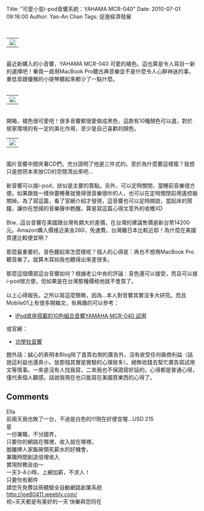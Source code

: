 Title: "可愛小型i-pod音響系統：YAHAMA MCR-040"
Date: 2010-07-01 09:16:00
Author: Yao-An Chan
Tags: 促進經濟發展


<div class='post'>
<center><br /><table style="width: auto;"><tbody><tr><td><a href="http://picasaweb.google.com/lh/photo/eRCn9KK0rC6xsuG-cEtf_w?feat=embedwebsite"><img src="http://lh6.ggpht.com/_mvtDPM7iODU/TCwoTJip74I/AAAAAAAAHpY/UuvrjLazpvg/s400/YAN_8981.JPG" /></a></td></tr></tbody></table></center><br />最近新購入的小音響，YAHAMA MCR-040 可愛的橘色。這也算是令人耳目一新的選擇吧！畢竟一直用MacBook Pro聽古典音樂並不是什麼令人心醉神迷的事，重低音跟優雅的小提琴聽起來都少了一點什麼。<br /><center> <br /><table style="width: auto;"><tbody><tr><td><a href="http://picasaweb.google.com/lh/photo/1ctbqusEDJVwnDWnOO7fVQ?feat=embedwebsite"><img src="http://lh4.ggpht.com/_mvtDPM7iODU/TCwoZmqVouI/AAAAAAAAHpk/ewuMdOLscxw/s400/YAN_8984.JPG" /></a></td></tr></tbody></table></center><br />開箱，橘色很可愛吧！很多音響都很愛做成黑色，這款有10種顏色可以選，對於居家環境的有一定的美化作用，至少是自己喜歡的顏色。<br /><center><table style="width: auto;"><tbody><tr><td><a href="http://picasaweb.google.com/lh/photo/b-SdJ0hbx0KnCA9e-oA0xw?feat=embedwebsite"><img src="http://lh4.ggpht.com/_mvtDPM7iODU/TCwodO3rWbI/AAAAAAAAHps/Aen5tK2FQnU/s400/YAN_8996.JPG" /></a></td></tr></tbody></table></center><br />圖片音響中間夾著CD們，充分證明了他是三件式的。至於為什麼要這樣擺？我想只是想把本來放CD的空間清出來吧...<br /><br />新音響可以接i-pod，狀似是主要的賣點。另外，可以定時關閉，當睡前音樂很方便。如果跟我一樣快要睡著就覺得很音樂很吵的人，也可以在定時關閉前用遙控器關掉。為了寫這篇，看了官網介紹才發現，這音響也可以定時開啟，當起床的鬧鐘，讓你在悠揚的音樂聲中甦醒。算是寫這篇心得文意外的收穫XD<br /><br />Btw...這台音響在美國跟台灣有頗大的差價，在台灣的建議售價是新台幣14200元。Amazon購入價接近美金280，免運費。台灣離日本比較近耶！為什麼在美國買還比較便宜啊？<br /><br />那麼最重要的，音色聽起來怎麼樣呢？個人的心得是：再也不想用MacBook Pro聽音樂了。就算木耳如我也聽得出來差很多。<br /><br />那麼這個價買這台音響如何？根據老公中肯的評論：音色還可以接受，而且可以接i-pod很方便，但如果是在台灣那種價格他就不會買了。<br /><br />以上心得報告。之所以寫這麼簡略，因為...本人對音響其實沒多大研究。而且Mobile01上有很多開箱文，有興趣的可以參考：<br /><ul><li><a href="http://www.mobile01.com/newsdetail.php?id=8894">iPod底座搭載的10色組合音響YAMAHA MCR-040 試用</a></li></ul>或官網：<br /><ul><li><a href="http://www.khsaudio.com/index.php?hash=dmlldwJwcm9kdWN0AXN0YXRlAmRldGFpbAFsMV9pZAIyAWwyX2lkAjQBbDNfaWQCAWlkAjI3OA==">功學社音響</a></li></ul>題外話：誠心的表明本Blog除了首頁右側的廣告外，沒有收受任何廠商利益（話說這利益也還真小，放那個其實是實驗的心理居多）。絕無收錢去幫忙廣告寫試用文等情事。一來是沒有人找我寫，二來我也不保證寫好話的。心得都是普通心得，僅代表個人觀感。話說我現在也只能寫在美國買東西的心得了。</div>
<h2>Comments</h2>
<div class='comments'>
<div class='comment'>
<div class='author'>Ella</div>
<div class='content'>
前兩天我也敗了一台，不過是白色的!!!現在好便宜喔...USD 215</div>
</div>
<div class='comment'>
<div class='author'>星</div>
<div class='content'>
一份兼職，不分國界，<br />只要你的網路在哪裡，收入就在哪裡。<br />脫離捧人家飯碗領死薪水的好機會，<br />兼職時間創造倍增收入<br />實現財務自由～<br />一天3-4小時，上網加薪，不求人！<br />只要你有郵件<br />請您先免費註冊體驗全自動網路創業系統<br /><a href="http://joe80411.weebly.com/" rel="nofollow">http://joe80411.weebly.com/</a><br />祝~天天都是有美好的一天˙快樂與您同在</div>
</div>
</div>
